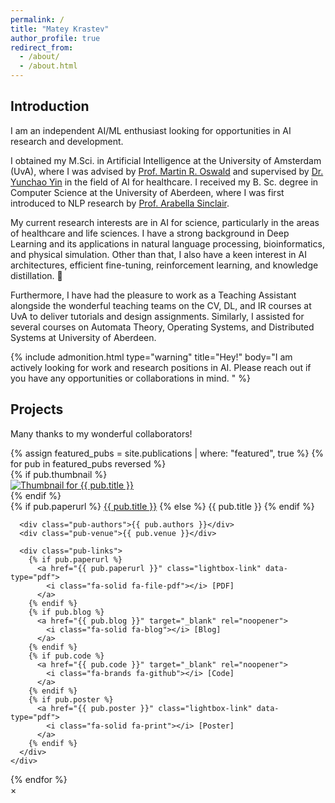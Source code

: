 ```yaml
---
permalink: /
title: "Matey Krastev"
author_profile: true
redirect_from: 
  - /about/
  - /about.html
---
```


## Introduction

I am an independent AI/ML enthusiast looking for opportunities in AI research and development.

I obtained my M.Sci. in Artificial Intelligence at the University of Amsterdam (UvA), where I was advised by [Prof. Martin R. Oswald](https://oswaldm.github.io/) and supervised by [Dr. Yunchao Yin](https://www.linkedin.com/in/yunchao-yin-345974136/) in the field of AI for healthcare. I received my B. Sc. degree in Computer Science at the University of Aberdeen, where I was first introduced to NLP research by [Prof. Arabella Sinclair](https://j-anie.github.io/index.html).

My current research interests are in AI for science, particularly in the areas of healthcare and life sciences. I have a strong background in Deep Learning and its applications in natural language processing, bioinformatics, and physical simulation. Other than that, I also have a keen interest in AI architectures, efficient fine-tuning, reinforcement learning, and knowledge distillation. :rocket:

Furthermore, I have had the pleasure to work as a Teaching Assistant alongside the wonderful teaching teams on the CV, DL, and IR courses at UvA to deliver tutorials and design assignments. Similarly, I assisted for several courses on Automata Theory, Operating Systems, and Distributed Systems at University of Aberdeen.

{% include admonition.html type="warning" title="Hey!" body="I am actively looking for work and research positions in AI. Please reach out if you have any opportunities or collaborations in mind.
" %}

## Projects

Many thanks to my wonderful collaborators!

<div class="pub-list">
  {% assign featured_pubs = site.publications | where: "featured", true %}
  {% for pub in featured_pubs reversed %}
  <div class="pub-item">
    {% if pub.thumbnail %}
    <div class="pub-thumb">
        <a href="{{ pub.thumbnail }}"
            class="lightbox-link"
            data-type="image"
            data-caption="{{ pub.excerpt | escape }}">
            <img src="{{ pub.thumbnail }}" alt="Thumbnail for {{ pub.title }}">
        </a>
    </div>
    {% endif %}
    <div class="pub-details">
      <div class="pub-title">
        {% if pub.paperurl %}
          <a href="{{ pub.paperurl }}" class="lightbox-link" data-type="pdf">{{ pub.title }}</a>
        {% else %}
          {{ pub.title }}
        {% endif %}
      </div>

      <div class="pub-authors">{{ pub.authors }}</div>
      <div class="pub-venue">{{ pub.venue }}</div>

      <div class="pub-links">
        {% if pub.paperurl %}
          <a href="{{ pub.paperurl }}" class="lightbox-link" data-type="pdf">
            <i class="fa-solid fa-file-pdf"></i> [PDF]
          </a>
        {% endif %}   
        {% if pub.blog %}
          <a href="{{ pub.blog }}" target="_blank" rel="noopener">
            <i class="fa-solid fa-blog"></i> [Blog]
          </a>   
        {% endif %}
        {% if pub.code %}
          <a href="{{ pub.code }}" target="_blank" rel="noopener">
            <i class="fa-brands fa-github"></i> [Code]
          </a>   
        {% endif %}
        {% if pub.poster %}
          <a href="{{ pub.poster }}" class="lightbox-link" data-type="pdf">
            <i class="fa-solid fa-print"></i> [Poster]
          </a>   
        {% endif %}
      </div>
    </div>
  </div>
  {% endfor %}
</div>

<div id="lightbox" class="lightbox">
  <div class="lightbox-content">
    <span class="lightbox-close">&times;</span>
    <div class="lightbox-body">
      <iframe id="lightbox-frame" src="" frameborder="0"></iframe>
      <img id="lightbox-image" src="" alt="" />
    </div>
    <div id="lightbox-caption" class="lightbox-caption"></div>
  </div>
</div>
